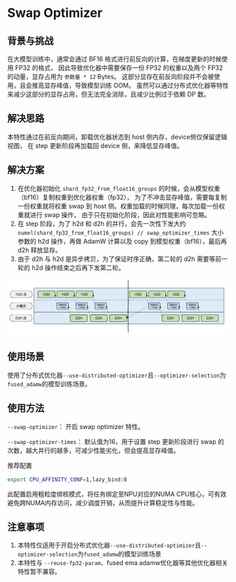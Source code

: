 # Swap Optimizer

## 背景与挑战

在大模型训练中，通常会通过 BF16 格式进行前反向的计算，在梯度更新的时候使用 FP32 的格式，
因此导致优化器中需要保存一份 FP32 的权重以及两个 FP32 的动量，显存占用为 `参数量 * 12` Bytes。
这部分显存在前反向阶段并不会被使用，且会推高显存峰值，导致模型训练 OOM。
虽然可以通过分布式优化器等特性来减少这部分的显存占用，但无法完全消除，且减少比例过于依赖 DP 数。

## 解决思路

本特性通过在前反向期间，卸载优化器状态到 host 侧内存，device侧仅保留逻辑视图，
在 step 更新阶段再加载回 device 侧，来降低显存峰值。

## 解决方案

1. 在优化器初始化 `shard_fp32_from_float16_groups` 的时候，会从模型权重（bf16）复制权重到优化器权重（fp32），
为了不冲击显存峰值，需要每复制一份权重就将权重 swap 到 host 侧。权重加载的时候同理，每次加载一份权重就进行 swap 操作，
由于只在初始化阶段，因此对性能影响可忽略。
2. 在 step 阶段，为了 h2d 和 d2h 的并行，会先一次性下发大约 `numel(shard_fp32_from_float16_groups) // swap_optimizer_times` 
大小参数的 h2d 操作，再做 AdamW 计算以及 copy 到模型权重（bf16），最后再 d2h 释放显存。
3. 由于 d2h 与 h2d 是异步拷贝，为了保证时序正确，第二轮的 d2h 需要等前一轮的 h2d 操作结束之后再下发第二轮。

![img.png](../../sources/images/swap-optimizer.png)

## 使用场景

使用了分布式优化器`--use-distributed-optimizer`且`--optimizer-selection`为`fused_adamw`的模型训练场景。

## 使用方法

`--swap-optimizer`： 开启 swap optimizer 特性。

`--swap-optimizer-times`： 默认值为16，用于设置 step 更新阶段进行 swap 的次数，越大并行的越多，可减少性能劣化，但会提高显存峰值。

推荐配置
```bash
export CPU_AFFINITY_CONF=1,lazy_bind:0
```
此配置启用粗粒度绑核模式，将任务绑定至NPU对应的NUMA CPU核心，可有效避免跨NUMA内存访问，减少调度开销，从而提升计算稳定性与性能。

## 注意事项

1. 本特性仅适用于开启分布式优化器`--use-distributed-optimizer`且`--optimizer-selection`为`fused_adamw`的模型训练场景
2. 本特性与 `--reuse-fp32-param`、fused ema adamw优化器等其他优化器相关特性暂不兼容。